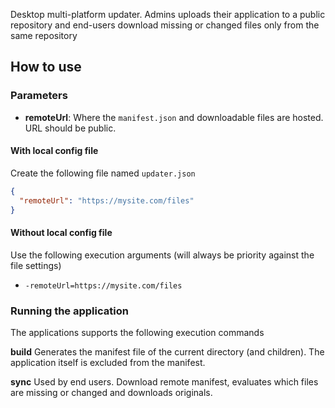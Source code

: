 Desktop multi-platform updater. Admins uploads their application to a public repository and end-users download missing or changed files only from the same repository

## How to use

### Parameters

- **remoteUrl**: Where the `manifest.json` and downloadable files are hosted. URL should be public.

#### With local config file

Create the following file named `updater.json`

```json
{
  "remoteUrl": "https://mysite.com/files"
}
```

#### Without local config file

Use the following execution arguments (will always be priority against the file settings)

- `-remoteUrl=https://mysite.com/files`

### Running the application

The applications supports the following execution commands

**build**
Generates the manifest file of the current directory (and children). The application itself is excluded from the manifest.

**sync**
Used by end users. Download remote manifest, evaluates which files are missing or changed and downloads originals.
